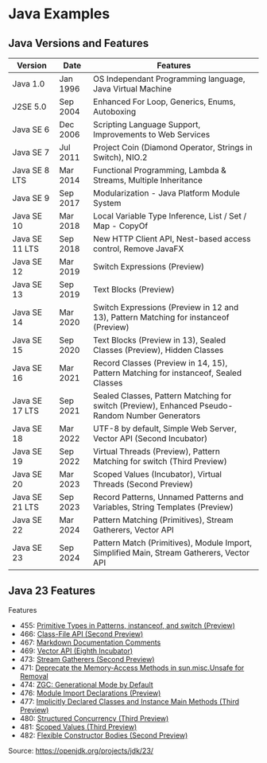 # Java Examples

## Java Versions and Features

| Version     | Date     | Features                                                                                        |
|-------------|----------|-------------------------------------------------------------------------------------------------|
| Java 1.0     | Jan 1996 | OS Independant Programming language, Java Virtual Machine                                       |
| J2SE 5.0    | Sep 2004 | Enhanced For Loop, Generics, Enums, Autoboxing                                                  |
| Java SE 6   | Dec 2006 | Scripting Language Support, Improvements to Web Services                                        |
| Java SE 7   | Jul 2011 | Project Coin (Diamond Operator, Strings in Switch), NIO.2                                       |
| Java SE 8   LTS | Mar 2014 | Functional Programming, Lambda & Streams, Multiple Inheritance                                  |
| Java SE 9   | Sep 2017 | Modularization - Java Platform Module System                                                    |
| Java SE 10  | Mar 2018 | Local Variable Type Inference, List / Set / Map - CopyOf                                        |
| Java SE 11 LTS | Sep 2018 | New HTTP Client API, Nest-based access control, Remove JavaFX                                   |
 | Java SE 12  | Mar 2019 | Switch Expressions (Preview)                                                                    | 
| Java SE 13  | Sep 2019 | Text Blocks (Preview)                                                                           |
| Java SE 14  | Mar 2020 | Switch Expressions (Preview in 12 and 13), Pattern Matching for instanceof (Preview)            |
| Java SE 15  | Sep 2020 | Text Blocks (Preview in 13), Sealed Classes (Preview), Hidden Classes                           |
| Java SE 16  | Mar 2021 | Record Classes (Preview in 14, 15), Pattern Matching for instanceof, Sealed Classes             |
| Java SE 17 LTS | Sep 2021 | Sealed Classes, Pattern Matching for switch (Preview), Enhanced Pseudo-Random Number Generators |
| Java SE 18  | Mar 2022 | UTF-8 by default, Simple Web Server, Vector API (Second Incubator)                              |
| Java SE 19  | Sep 2022 | Virtual Threads (Preview), Pattern Matching for switch (Third Preview)                          |
| Java SE 20  | Mar 2023 | Scoped Values (Incubator), Virtual Threads (Second Preview)                                     |
| Java SE 21 LTS | Sep 2023 | Record Patterns, Unnamed Patterns and Variables, String Templates (Preview)                     |
| Java SE 22  | Mar 2024 | Pattern Matching (Primitives), Stream Gatherers, Vector API                                     |
| Java SE 23  | Sep 2024 | Pattern Match (Primitives), Module Import, Simplified Main, Stream Gatherers, Vector API        |

## Java 23 Features

Features
- 455:	[Primitive Types in Patterns, instanceof, and switch (Preview)](https://openjdk.org/jeps/455)
- 466: [Class-File API (Second Preview)](https://openjdk.org/jeps/466)
- 467:	[Markdown Documentation Comments](https://openjdk.org/jeps/467)
- 469:	[Vector API (Eighth Incubator)](https://openjdk.org/jeps/469)
- 473:	[Stream Gatherers (Second Preview)](https://openjdk.org/jeps/473)
- 471:	[Deprecate the Memory-Access Methods in sun.misc.Unsafe for Removal](https://openjdk.org/jeps/471)
- 474: [ZGC: Generational Mode by Default](https://openjdk.org/jeps/474)
- 476:	[Module Import Declarations (Preview)](https://openjdk.org/jeps/476)
- 477:	[Implicitly Declared Classes and Instance Main Methods (Third Preview)](https://openjdk.org/jeps/477)
- 480:	[Structured Concurrency (Third Preview)](https://openjdk.org/jeps/480)
- 481:	[Scoped Values (Third Preview)](https://openjdk.org/jeps/481)
- 482:	[Flexible Constructor Bodies (Second Preview)](https://openjdk.org/jeps/482)

Source: https://openjdk.org/projects/jdk/23/